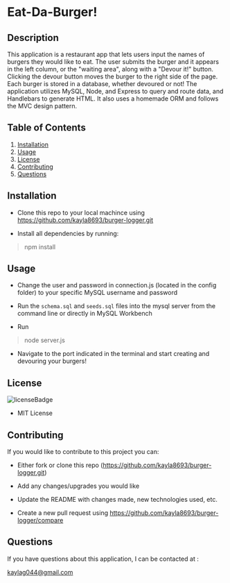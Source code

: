 # Eat-Da-Burger!

## Description
This application is a restaurant app that lets users input the names of burgers they would like to eat. The user submits the burger and it appears in the left column, or the "waiting area", along with a "Devour it!" button. Clicking the devour button moves the burger to the right side of the page. Each burger is stored in a database, whether devoured or not! 
The application utilizes MySQL, Node, and Express to query and route data, and Handlebars to generate HTML. It also uses a homemade ORM and follows the MVC design pattern.

## Table of Contents
1. [Installation](#installation)
2. [Usage](#usage)
3. [License](#license)
4. [Contributing](#contributing)
5. [Questions](#questions)

## Installation
<p id='installation'></p>

- Clone this repo to your local machince using https://github.com/kayla8693/burger-logger.git

- Install all dependencies by running:

>npm install

## Usage
<p id='usage'></p>

- Change the user and password in connection.js (located in the config folder) to your specific MySQL username and password

- Run the `schema.sql` and `seeds.sql` files into the mysql server from the command line or directly in MySQL Workbench

- Run

>node server.js

- Navigate to the port indicated in the terminal and start creating and devouring your burgers!

## License
<p id='license'></p>
<img alt='licenseBadge' src='https://img.shields.io/badge/License-MIT License-BLUE'>
  
- MIT License

## Contributing
<p id='contributing'></p>

If you would like to contribute to this project you can:

- Either fork or clone this repo (https://github.com/kayla8693/burger-logger.git)

- Add any changes/upgrades you would like

- Update the README with changes made, new technologies used, etc.

- Create a new pull request using https://github.com/kayla8693/burger-logger/compare

## Questions
<p id='questions'></p>

If you have questions about this application, I can be contacted at :
  
kaylag044@gmail.com
